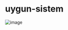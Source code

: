 # uygun-sistem

![image](https://user-images.githubusercontent.com/47750017/206263233-93839a10-9d76-41b9-b780-14d5f994a965.png)

